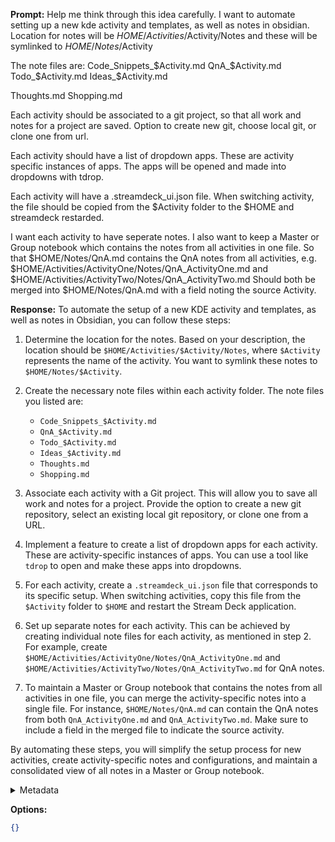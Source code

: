 **Prompt:**
Help me think through this idea carefully. 
I want to automate setting up a new kde activity and templates, as well as notes in obsidian.
Location for notes will be $HOME/Activities/$Activity/Notes
and these will be symlinked to $HOME/Notes/$Activity

The note files are:
Code_Snippets_$Activity.md
QnA_$Activity.md
Todo_$Activity.md
Ideas_$Activity.md

Thoughts.md
Shopping.md


Each activity should be associated to a git project, so that all work and notes for a project are saved.
Option to create new git, choose local git, or clone one from url.

Each activity should have a list of dropdown apps. These are activity specific instances of apps.
The apps will be opened and made into dropdowns with tdrop.

Each activity will have a .streamdeck_ui.json file. When switching activity, the file should be copied
from the $Activity folder to the $HOME and streamdeck restarded.


I want each activity to have seperate notes. I also want to keep a Master or Group notebook which contains
the notes from all activities in one file. So that $HOME/Notes/QnA.md contains the QnA notes from all
activities, e.g.
$HOME/Activities/ActivityOne/Notes/QnA_ActivityOne.md
and
$HOME/Activities/ActivityTwo/Notes/QnA_ActivityTwo.md
Should both be merged into $HOME/Notes/QnA.md with a field noting the source Activity.

**Response:**
To automate the setup of a new KDE activity and templates, as well as notes in Obsidian, you can follow these steps:

1. Determine the location for the notes. Based on your description, the location should be `$HOME/Activities/$Activity/Notes`, where `$Activity` represents the name of the activity. You want to symlink these notes to `$HOME/Notes/$Activity`.

2. Create the necessary note files within each activity folder. The note files you listed are:
   - `Code_Snippets_$Activity.md`
   - `QnA_$Activity.md`
   - `Todo_$Activity.md`
   - `Ideas_$Activity.md`
   - `Thoughts.md`
   - `Shopping.md`

3. Associate each activity with a Git project. This will allow you to save all work and notes for a project. Provide the option to create a new git repository, select an existing local git repository, or clone one from a URL.

4. Implement a feature to create a list of dropdown apps for each activity. These are activity-specific instances of apps. You can use a tool like `tdrop` to open and make these apps into dropdowns.

5. For each activity, create a `.streamdeck_ui.json` file that corresponds to its specific setup. When switching activities, copy this file from the `$Activity` folder to `$HOME` and restart the Stream Deck application.

6. Set up separate notes for each activity. This can be achieved by creating individual note files for each activity, as mentioned in step 2. For example, create `$HOME/Activities/ActivityOne/Notes/QnA_ActivityOne.md` and `$HOME/Activities/ActivityTwo/Notes/QnA_ActivityTwo.md` for QnA notes. 

7. To maintain a Master or Group notebook that contains the notes from all activities in one file, you can merge the activity-specific notes into a single file. For instance, `$HOME/Notes/QnA.md` can contain the QnA notes from both `QnA_ActivityOne.md` and `QnA_ActivityTwo.md`. Make sure to include a field in the merged file to indicate the source activity.

By automating these steps, you will simplify the setup process for new activities, create activity-specific notes and configurations, and maintain a consolidated view of all notes in a Master or Group notebook.

<details><summary>Metadata</summary>

- Duration: 16395 ms
- Datetime: 2023-08-07T18:13:56.637628
- Model: gpt-3.5-turbo-0613

</details>

**Options:**
```json
{}
```

